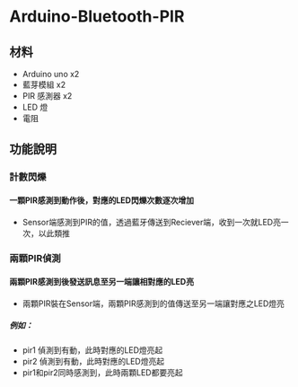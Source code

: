 # Arduino-Bluetooth-PIR
## 材料
* Arduino uno x2
* 藍芽模組 x2
* PIR 感測器 x2
* LED 燈
* 電阻

## 功能說明
### 計數閃爍
#### 一顆PIR感測到動作後，對應的LED閃爍次數逐次增加
 * Sensor端感測到PIR的值，透過藍牙傳送到Reciever端，收到一次就LED亮一次，以此類推

### 兩顆PIR偵測
#### 兩顆PIR感測到後發送訊息至另一端讓相對應的LED亮
 * 兩顆PIR裝在Sensor端，兩顆PIR感測到的值傳送至另一端讓對應之LED燈亮
##### 例如：
  - pir1 偵測到有動，此時對應的LED燈亮起
  - pir2 偵測到有動，此時對應的LED燈亮起
  - pir1和pir2同時感測到，此時兩顆LED都要亮起

